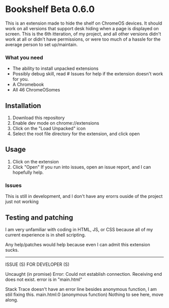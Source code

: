 # Bookshelf Beta 0.6.0
This is an extension made to hide the shelf on ChromeOS devices. It should work on all versions that support desk hiding when a page is displayed on screen.
This is the 6th itteration, of my project, and all other versions didn't work at all or didn't have permissions, or were too much of a hassle for the average person to set up/maintain.

### What you need
- The ability to install unpacked extensions
- Possibly debug skill, read # Issues for help if the extension doesn't work for you.
- A Chromebook
- All 46 ChromeOSomes

## Installation
1. Download this repository
2. Enable dev mode on chrome://extensions
3. Click on the "Load Unpacked" icon
4. Select the root file directory for the extension, and click open

## Usage
1. Click on the extension
2. Click "Open"
If you run into issues, open an issue report, and I can hopefully help.

### Issues
This is still in development, and I don't have any erorrs ouside of the project just not working


## Testing and patching
I am very unfamiliar with coding in HTML, JS, or CSS because all of my current experience is in shell scripting.

Any help/patches would help because even I can admit this extension sucks.

-------------------------------------------------------------------------------------------------------------------------------------------------------------------------------------
ISSUE (S) FOR DEVELOPER (S)

Uncaught (in promise) Error: Could not establish connection. Receiving end does not exist.
error is in "main.html"

Stack Trace doesn't have an error line besides anonymous function, I am stiil fixing this.
main.html:0 (anonymous function)
Nothing to see here, move along.
